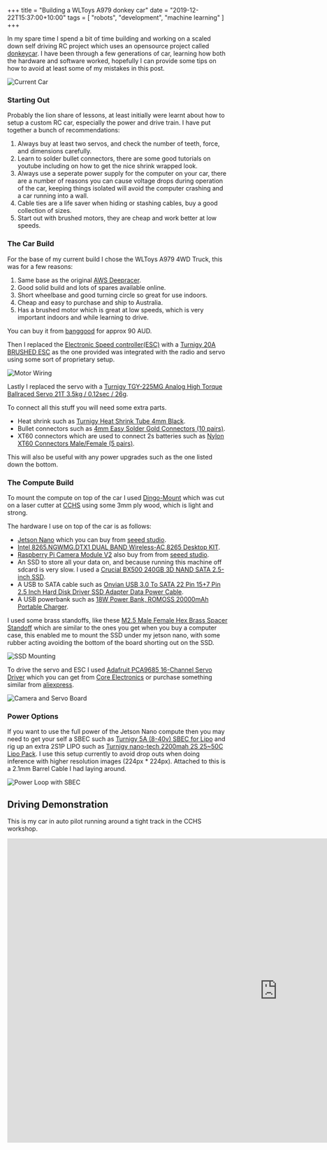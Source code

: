 +++
title = "Building a WLToys A979 donkey car"
date = "2019-12-22T15:37:00+10:00"
tags = [ "robots", "development", "machine learning" ]
+++

In my spare time I spend a bit of time building and working on a scaled down self driving RC project which uses an opensource project called [donkeycar](https://github.com/autorope/donkeycar). I have been through a few generations of car, learning how both the hardware and software worked, hopefully I can provide some tips on how to avoid at least some of my mistakes in this post.

![Current Car](/images/2019-12-22-building-a-custom-donkey-car_19.07.18.png)

### Starting Out

Probably the lion share of lessons, at least initially were learnt about how to setup a custom RC car, especially the power and drive train. I have put together a bunch of recommendations:

1. Always buy at least two servos, and check the number of teeth, force, and dimensions carefully.
2. Learn to solder bullet connectors, there are some good tutorials on youtube including on how to get the nice shrink wrapped look.
3. Always use a seperate power supply for the computer on your car, there are a number of reasons you can cause voltage drops during operation of the car, keeping things isolated will avoid the computer crashing and a car running into a wall.
4. Cable ties are a life saver when hiding or stashing cables, buy a good collection of sizes.
5. Start out with brushed motors, they are cheap and work better at low speeds.  

### The Car Build

For the base of my current build I chose the WLToys A979 4WD Truck, this was for a few reasons:

1. Same base as the original [AWS Deepracer](https://aws.amazon.com/deepracer/).
2. Good solid build and lots of spares available online.
3. Short wheelbase and good turning circle so great for use indoors.
4. Cheap and easy to purchase and ship to Australia.
5. Has a brushed motor which is great at low speeds, which is very important indoors and while learning to drive.

You can buy it from [banggood](https://www.banggood.com/Wltoys-A979-118-2_4Gh-4WD-Monster-Truck-p-916960.html?rmmds=buy&ID=229&cur_warehouse=CN) for approx 90 AUD.

Then I replaced the [Electronic Speed controller(ESC)](https://en.wikipedia.org/wiki/Electronic_speed_control) with a [Turnigy 20A BRUSHED ESC](https://hobbyking.com/en_us/turnigy-20a-brushed-esc.html) as the one provided was integrated with the radio and servo using some sort of proprietary setup.

![Motor Wiring](/images/2019-12-22-building-a-custom-donkey-car_16.59.49.png)

Lastly I replaced the servo with a [Turnigy TGY-225MG Analog High Torque Ballraced Servo 21T 3.5kg / 0.12sec / 26g](https://hobbyking.com/en_us/turnigy-tgy-225mg-analog-high-torque-ballraced-servo-21t-3-5kg-0-12sec-26g.html).

To connect all this stuff you will need some extra parts.

* Heat shrink such as [Turnigy Heat Shrink Tube 4mm Black](https://hobbyking.com/en_us/turnigy-4mm-heat-shrink-tube-black-1mtr-1.html).
* Bullet connectors such as [4mm Easy Solder Gold Connectors (10 pairs)](https://hobbyking.com/en_us/4mm-easy-solder-gold-connectors-10-pairs.html).
* XT60 connectors which are used to connect 2s batteries such as [Nylon XT60 Connectors Male/Female (5 pairs)](https://hobbyking.com/en_us/nylon-xt60-connectors-male-female-5-pairs-genuine.html).

This will also be useful with any power upgrades such as the one listed down the bottom.

### The Compute Build

To mount the compute on top of the car I used [Dingo-Mount](https://github.com/PancakeLegend/Dingo-Mount) which was cut on a laser cutter at [CCHS](https://www.hackmelbourne.org/) using some 3mm ply wood, which is light and strong.

The hardware I use on top of the car is as follows:

* [Jetson Nano](https://developer.nvidia.com/embedded/jetson-nano-developer-kit) which you can buy from [seeed studio](https://www.seeedstudio.com/NVIDIA-Jetson-Nano-Development-Kit-p-2916.html).
* [Intel 8265.NGWMG.DTX1 DUAL BAND Wireless-AC 8265 Desktop KIT](https://cplonline.com.au/intel-8265-ngwmg-dtx1-dual-band-wireless-ac-8265-desktop-kit.html).
* [Raspberry Pi Camera Module V2](https://www.raspberrypi.org/products/camera-module-v2/) also buy from from [seeed studio](https://www.seeedstudio.com/Raspberry-Pi-Camera-Module-V2-p-2800.html).
* An SSD to store all your data on, and because running this machine off sdcard is very slow. I used a [Crucial BX500 240GB 3D NAND SATA 2.5-inch SSD](https://www.amazon.com.au/Crucial-BX500-240GB-NAND-2-5-inch/dp/B07G3YNLJB/ref=sr_1_4?keywords=ssd+crucial&qid=1576992516&s=computers&sr=1-4).
* A USB to SATA cable such as [Onvian USB 3.0 To SATA 22 Pin 15+7 Pin 2.5 Inch Hard Disk Driver SSD Adapter Data Power Cable](https://www.amazon.com.au/gp/css/summary/edit.html/ref=dp_iou_view_this_order?ie=UTF8&orderID=250-3610443-5463054).
* A USB powerbank such as [18W Power Bank, ROMOSS 20000mAh Portable Charger](https://www.amazon.com.au/ROMOSS-20000mAh-Portable-External-Compatible/dp/B07H3RRZXT/ref=sr_1_4?keywords=USB+Power+bank&qid=1576992675&sr=8-4).

I used some brass standoffs, like these [M2.5 Male Female Hex Brass Spacer Standoff](https://www.amazon.com.au/Sutemribor-Female-Spacer-Standoff-Assortment/dp/B075K3QBMX/ref=sr_1_1?keywords=brass+standoffs&qid=1576992928&sr=8-1) which are similar to the ones you get when you buy a computer case, this enabled me to mount the SSD under my jetson nano, with some rubber acting avoiding the bottom of the board shorting out on the SSD.

![SSD Mounting](/images/2019-12-22-building-a-custom-donkey-car_17.00.46.png)

To drive the servo and ESC I used [Adafruit PCA9685 16-Channel Servo Driver](https://learn.adafruit.com/16-channel-pwm-servo-driver?view=all) which you can get from [Core Electronics](https://core-electronics.com.au/adafruit-16-channel-12-bit-pwm-servo-driver-i2c-interface-pca9685.html) or purchase something similar from [aliexpress](https://www.aliexpress.com/item/33047932849.html?spm=a2g0s.9042311.0.0.2c4f4c4d7mf9h7).

![Camera and Servo Board](/images/2019-12-22-building-a-custom-donkey-car_17.02.14.png)

### Power Options

If you want to use the full power of the Jetson Nano compute then you may need to get your self a SBEC such as [Turnigy 5A (8-40v) SBEC for Lipo](https://hobbyking.com/en_us/turnigy-5a-8-40v-sbec-for-lipo.html) and rig up an extra 2S1P LIPO such as [Turnigy nano-tech 2200mah 2S 25~50C Lipo Pack](https://hobbyking.com/en_us/turnigy-nano-tech-2200mah-2s-25-50c-lipo-pack.html). I use this setup currently to avoid drop outs when doing inference with higher resolution images (224px * 224px). Attached to this is a 2.1mm Barrel Cable I had laying around.

![Power Loop with SBEC](/images/2019-12-22-building-a-custom-donkey-car_17.14.22.png)

## Driving Demonstration

This is my car in auto pilot running around a tight track in the CCHS workshop.

<iframe width="1236" height="695" src="https://www.youtube.com/embed/vrqaF1Nr2qg" frameborder="0" allow="accelerometer; autoplay; encrypted-media; gyroscope; picture-in-picture" allowfullscreen></iframe>